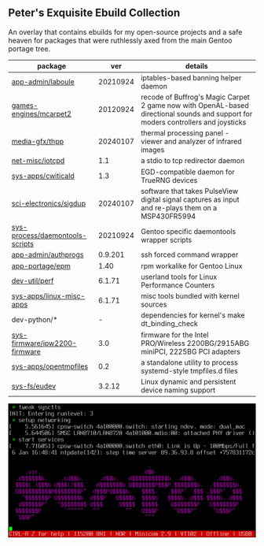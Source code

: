## Peter's Exquisite Ebuild Collection

An overlay that contains ebuilds for my open-source projects and a safe heaven for packages that were ruthlessly axed from the main Gentoo portage tree.

package | ver | details
--- | --- | ---
[app-admin/laboule](https://github.com/rodan/laboule) | 20210924 | iptables-based banning helper daemon
[games-engines/mcarpet2](https://github.com/rodan/magic_carpet_2) | 20120924 | recode of Buffrog's Magic Carpet 2 game now with OpenAL-based directional sounds and support for moders controllers and joysticks
[media-gfx/thpp](https://github.com/rodan/thpp) | 20240107 | thermal processing panel - viewer and analyzer of infrared images
[net-misc/iotcpd](https://github.com/rodan/iotcpd) | 1.1 | a stdio to tcp redirector daemon
[sys-apps/cwiticald](https://github.com/rodan/cwiticald) | 1.3 | EGD-compatible daemon for TrueRNG devices
[sci-electronics/sigdup](https://github.com/rodan/sigdup) | 20240107 | software that takes PulseView digital signal captures as input and re-plays them on a MSP430FR5994
[sys-process/daemontools-scripts](https://github.com/rodan/daemontools-scripts) | 20210924 | Gentoo specific daemontools wrapper scripts
[app-admin/authprogs](https://github.com/11001100/authprogs) | 0.9.201 | ssh forced command wrapper
[app-portage/epm](https://github.com/fuzzyray/epm) | 1.40 | rpm workalike for Gentoo Linux
[dev-util/perf](https://perf.wiki.kernel.org/) | 6.1.71 | userland tools for Linux Performance Counters
[sys-apps/linux-misc-apps](https://kernel.org/) | 6.1.71 | misc tools bundled with kernel sources
dev-python/* | - | dependencies for kernel's make dt_binding_check
[sys-firmware/ipw2200-firmware](http://ipw2200.sourceforge.net/) | 3.0 | firmware for the Intel PRO/Wireless 2200BG/2915ABG miniPCI, 2225BG PCI adapters
[sys-apps/opentmpfiles](https://github.com/openrc/opentmpfiles) | 0.2 | a standalone utility to process systemd-style tmpfiles.d files
[sys-fs/eudev](https://github.com/eudev-project/eudev) | 3.2.12 | Linux dynamic and persistent device naming support

![screenshot](./issue.png)
